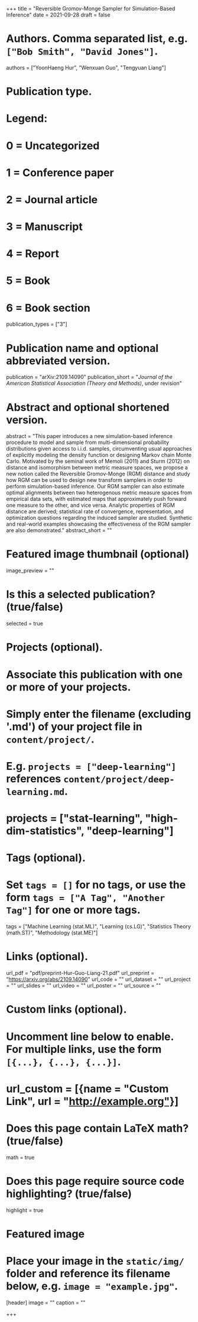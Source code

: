 +++
title = "Reversible Gromov-Monge Sampler for Simulation-Based Inference"
date = 2021-09-28
draft = false

# Authors. Comma separated list, e.g. `["Bob Smith", "David Jones"]`.
authors = ["YoonHaeng Hur", "Wenxuan Guo", "Tengyuan Liang"]

# Publication type.
# Legend:
# 0 = Uncategorized
# 1 = Conference paper
# 2 = Journal article
# 3 = Manuscript
# 4 = Report
# 5 = Book
# 6 = Book section
publication_types = ["3"]

# Publication name and optional abbreviated version.
publication = "arXiv:2109.14090"
publication_short = "*Journal of the American Statistical Association (Theory and Methods)*, under revision"

# Abstract and optional shortened version.
abstract = "This paper introduces a new simulation-based inference procedure to model and sample from multi-dimensional probability distributions given access to i.i.d. samples, circumventing usual approaches of explicitly modeling the density function or designing Markov chain Monte Carlo. Motivated by the seminal work of Memoli (2011) and Sturm (2012) on distance and isomorphism between metric measure spaces, we propose a new notion called the Reversible Gromov-Monge (RGM) distance and study how RGM can be used to design new transform samplers in order to perform simulation-based inference. Our RGM sampler can also estimate optimal alignments between two heterogenous metric measure spaces from empirical data sets, with estimated maps that approximately push forward one measure to the other, and vice versa. Analytic properties of RGM distance are derived; statistical rate of convergence, representation, and optimization questions regarding the induced sampler are studied. Synthetic and real-world examples showcasing the effectiveness of the RGM sampler are also demonstrated."
abstract_short = ""

# Featured image thumbnail (optional)
image_preview = ""

# Is this a selected publication? (true/false)
selected = true

# Projects (optional).
#   Associate this publication with one or more of your projects.
#   Simply enter the filename (excluding '.md') of your project file in `content/project/`.
#   E.g. `projects = ["deep-learning"]` references `content/project/deep-learning.md`.
#   projects = ["stat-learning", "high-dim-statistics", "deep-learning"]

# Tags (optional).
#   Set `tags = []` for no tags, or use the form `tags = ["A Tag", "Another Tag"]` for one or more tags.
tags = ["Machine Learning (stat.ML)", "Learning (cs.LG)", "Statistics Theory (math.ST)", "Methodology (stat.ME)"]

# Links (optional).
url_pdf = "pdf/preprint-Hur-Guo-Liang-21.pdf"
url_preprint = "https://arxiv.org/abs/2109.14090"
url_code = ""
url_dataset = ""
url_project = ""
url_slides = ""
url_video = ""
url_poster = ""
url_source = ""

# Custom links (optional).
#   Uncomment line below to enable. For multiple links, use the form `[{...}, {...}, {...}]`.
# url_custom = [{name = "Custom Link", url = "http://example.org"}]

# Does this page contain LaTeX math? (true/false)
math = true

# Does this page require source code highlighting? (true/false)
highlight = true

# Featured image
# Place your image in the `static/img/` folder and reference its filename below, e.g. `image = "example.jpg"`.
[header]
image = ""
caption = ""

+++
